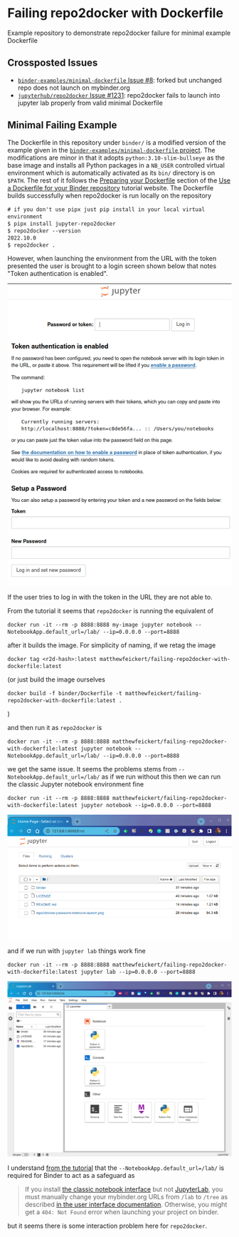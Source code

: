 # Failing repo2docker with Dockerfile

Example repository to demonstrate repo2docker failure for minimal example Dockerfile

## Crossposted Issues

* [`binder-examples/minimal-dockerfile` Issue #8](https://github.com/binder-examples/minimal-dockerfile/issues/8#issuecomment-1374100001): forked but unchanged repo does not launch on mybinder.org
* [`jupyterhub/repo2docker` Issue #1231](https://github.com/jupyterhub/repo2docker/issues/1231): repo2docker fails to launch into jupyter lab properly from valid minimal Dockerfile

## Minimal Failing Example

The Dockerfile in this repository under `binder/` is a modified version of the example given in the [`binder-examples/minimal-dockerfile` project](https://github.com/binder-examples/minimal-dockerfile/tree/2cd2202f6e6fa8c47c644a38262eb0c093f82d15).
The modifications are minor in that it adopts `python:3.10-slim-bullseye` as the base image and installs all Python packages in a `NB_USER` controlled virtual environment which is automatically activated as its `bin/` directory is on `$PATH`.
The rest of it follows the [Preparing your Dockerfile](https://mybinder.readthedocs.io/en/latest/tutorials/dockerfile.html#preparing-your-dockerfile) section of the [Use a Dockerfile for your Binder repository](https://mybinder.readthedocs.io/en/latest/tutorials/dockerfile.html) tutorial website.
The Dockerfile builds successfully when repo2docker is run locally on the repository

```console
# if you don't use pipx just pip install in your local virtual environment
$ pipx install jupyter-repo2docker
$ repo2docker --version
2022.10.0
$ repo2docker .
```

However, when launching the environment from the URL with the token presented the user is brought to a login screen shown below that notes "Token authentication is enabled".

![repo2docker-password-notebook-launch](https://raw.githubusercontent.com/matthewfeickert/failing-repo2docker-with-dockerfile/main/repo2docker-password-notebook-launch.png)

If the user tries to log in with the token in the URL they are not able to.

From the tutorial it seems that `repo2docker` is running the equivalent of

```
docker run -it --rm -p 8888:8888 my-image jupyter notebook --NotebookApp.default_url=/lab/ --ip=0.0.0.0 --port=8888
```

after it builds the image. For simplicity of naming, if we retag the image

```
docker tag <r2d-hash>:latest matthewfeickert/failing-repo2docker-with-dockerfile:latest
```

(or just build the image ourselves

```
docker build -f binder/Dockerfile -t matthewfeickert/failing-repo2docker-with-dockerfile:latest .
```
)

and then run it as `repo2docker` is

```
docker run -it --rm -p 8888:8888 matthewfeickert/failing-repo2docker-with-dockerfile:latest jupyter notebook --NotebookApp.default_url=/lab/ --ip=0.0.0.0 --port=8888
```

we get the same issue.
It seems the problems stems from `--NotebookApp.default_url=/lab/` as if we run without this then we can run the classic Jupyter notebook environment fine

```
docker run -it --rm -p 8888:8888 matthewfeickert/failing-repo2docker-with-dockerfile:latest jupyter notebook --ip=0.0.0.0 --port=8888
```

![classic-jupyter-tree](https://raw.githubusercontent.com/matthewfeickert/failing-repo2docker-with-dockerfile/main/classic-jupyter-tree.png)

and if we run with `jupyter lab` things work fine

```
docker run -it --rm -p 8888:8888 matthewfeickert/failing-repo2docker-with-dockerfile:latest jupyter lab --ip=0.0.0.0 --port=8888
```

![jupyter-lab-launcher](https://raw.githubusercontent.com/matthewfeickert/failing-repo2docker-with-dockerfile/main/jupyter-lab-launcher.png)

I understand [from the tutorial](https://github.com/jupyterhub/mybinder.org-user-guide/blob/262366b9d653ea9c73031a27ec9a928a3c615aa8/doc/tutorials/dockerfile.md?plain=1#L90-L93) that the `--NotebookApp.default_url=/lab/` is required for Binder to act as a safeguard as

> If you install [the classic notebook interface](https://jupyter-notebook.readthedocs.io/en/stable/) but not [JupyterLab](https://jupyterlab.readthedocs.io/), you must manually change your mybinder.org URLs from `/lab` to `/tree` as described [in the user interface documentation](<https://mybinder.readthedocs.io/en/latest/howto/user_interface.html#jupyterlab>).
> Otherwise, you might get a `404: Not Found` error when launching your project on binder.

but it seems there is some interaction problem here for `repo2docker`.
